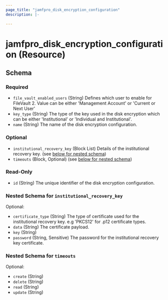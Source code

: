 ```yaml
---
page_title: "jamfpro_disk_encryption_configuration"
description: |-
  
---
```


# jamfpro_disk_encryption_configuration (Resource)


<!-- schema generated by tfplugindocs -->
## Schema

### Required

- `file_vault_enabled_users` (String) Defines which user to enable for FileVault 2. Value can be either 'Management Account' or 'Current or Next User'
- `key_type` (String) The type of the key used in the disk encryption which can be either 'Institutional' or 'Individual and Institutional'.
- `name` (String) The name of the disk encryption configuration.

### Optional

- `institutional_recovery_key` (Block List) Details of the institutional recovery key. (see [below for nested schema](#nestedblock--institutional_recovery_key))
- `timeouts` (Block, Optional) (see [below for nested schema](#nestedblock--timeouts))

### Read-Only

- `id` (String) The unique identifier of the disk encryption configuration.

<a id="nestedblock--institutional_recovery_key"></a>
### Nested Schema for `institutional_recovery_key`

Optional:

- `certificate_type` (String) The type of certificate used for the institutional recovery key. e.g 'PKCS12' for .p12 certificate types.
- `data` (String) The certificate payload.
- `key` (String)
- `password` (String, Sensitive) The password for the institutional recovery key certificate.


<a id="nestedblock--timeouts"></a>
### Nested Schema for `timeouts`

Optional:

- `create` (String)
- `delete` (String)
- `read` (String)
- `update` (String)
